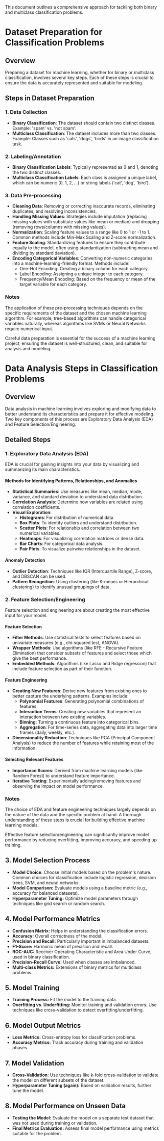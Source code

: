 This document outlines a comprehensive approach for tackling both binary and multiclass classification problems.

# Dataset Preparation for Classification Problems

## Overview
Preparing a dataset for machine learning, whether for binary or multiclass classification, involves several key steps. Each of these steps is crucial to ensure the data is accurately represented and suitable for modeling.

## Steps in Dataset Preparation

### 1. Data Collection
- **Binary Classification**: The dataset should contain two distinct classes. Example: 'spam' vs. 'not spam'.
- **Multiclass Classification**: The dataset includes more than two classes. Example: Classes such as 'cats', 'dogs', 'birds' in an image classification task.

### 2. Labeling/Annotation
- **Binary Classification Labels**: Typically represented as 0 and 1, denoting the two distinct classes.
- **Multiclass Classification Labels**: Each class is assigned a unique label, which can be numeric (0, 1, 2, ...) or string labels ('cat', 'dog', 'bird').

### 3. Data Pre-processing
- **Cleaning Data**: Removing or correcting inaccurate records, eliminating duplicates, and resolving inconsistencies.
- **Handling Missing Values**: Strategies include imputation (replacing missing values with substitute values like mean or median) and dropping (removing rows/columns with missing values).
- **Normalization**: Scaling feature values to a range like 0 to 1 or -1 to 1. Common methods include Min-Max Scaling and Z-score normalization.
- **Feature Scaling**: Standardizing features to ensure they contribute equally to the model, often using standardization (subtracting mean and dividing by standard deviation).
- **Encoding Categorical Variables**: Converting non-numeric categories into a machine-learning-friendly format. Methods include:
  - One-Hot Encoding: Creating a binary column for each category.
  - Label Encoding: Assigning a unique integer to each category.
  - Frequency/Mean Encoding: Based on the frequency or mean of the target variable for each category.

### Notes
The application of these pre-processing techniques depends on the specific requirements of the dataset and the chosen machine learning algorithm. For example, tree-based algorithms can handle categorical variables naturally, whereas algorithms like SVMs or Neural Networks require numerical input.

Careful data preparation is essential for the success of a machine learning project, ensuring the dataset is well-structured, clean, and suitable for analysis and modeling.


# Data Analysis Steps in Classification Problems

## Overview
Data analysis in machine learning involves exploring and modifying data to better understand its characteristics and prepare it for effective modeling. Two key components of this process are Exploratory Data Analysis (EDA) and Feature Selection/Engineering.

## Detailed Steps

### 1. Exploratory Data Analysis (EDA)
EDA is crucial for gaining insights into your data by visualizing and summarizing its main characteristics. 

#### Methods for Identifying Patterns, Relationships, and Anomalies
- **Statistical Summaries**: Use measures like mean, median, mode, variance, and standard deviation to understand data distribution.
- **Correlation Analysis**: Determine how variables are related using correlation coefficients.
- **Visual Exploration**:
  - **Histograms**: For distribution of numerical data.
  - **Box Plots**: To identify outliers and understand distribution.
  - **Scatter Plots**: For relationship and correlation between two numerical variables.
  - **Heatmaps**: For visualizing correlation matrices or dense data.
  - **Bar Charts**: For categorical data analysis.
  - **Pair Plots**: To visualize pairwise relationships in the dataset.

#### Anomaly Detection
- **Outlier Detection**: Techniques like IQR (Interquartile Range), Z-score, and DBSCAN can be used.
- **Pattern Recognition**: Using clustering (like K-means or Hierarchical clustering) to identify unusual groupings of data.

### 2. Feature Selection/Engineering
Feature selection and engineering are about creating the most effective input for your model.

#### Feature Selection
- **Filter Methods**: Use statistical tests to select features based on univariate measures (e.g., chi-squared test, ANOVA).
- **Wrapper Methods**: Use algorithms (like RFE - Recursive Feature Elimination) that consider subsets of features and select those which give the best performance.
- **Embedded Methods**: Algorithms (like Lasso and Ridge regression) that include feature selection as part of their function.

#### Feature Engineering
- **Creating New Features**: Derive new features from existing ones to better capture the underlying patterns. Examples include:
  - **Polynomial Features**: Generating polynomial combinations of features.
  - **Interaction Terms**: Creating new variables that represent an interaction between two existing variables.
  - **Binning**: Turning a continuous feature into categorical bins.
  - **Aggregation**: For time-series data, aggregating data into larger time frames (daily, weekly, etc.).
- **Dimensionality Reduction**: Techniques like PCA (Principal Component Analysis) to reduce the number of features while retaining most of the information.

#### Selecting Relevant Features
- **Importance Scores**: Derived from machine learning models (like Random Forest) to understand feature importance.
- **Iterative Testing**: Experimentally adding/removing features and observing the impact on model performance.

### Notes
The choice of EDA and feature engineering techniques largely depends on the nature of the data and the specific problem at hand. A thorough understanding of these steps is crucial for building effective machine learning models.

Effective feature selection/engineering can significantly improve model performance by reducing overfitting, improving accuracy, and speeding up training.


## 3. Model Selection Process
- **Model Choice:** Choose initial models based on the problem's nature. Common choices for classification include logistic regression, decision trees, SVM, and neural networks.
- **Model Comparison:** Evaluate models using a baseline metric (e.g., accuracy for balanced datasets).
- **Hyperparameter Tuning:** Optimize model parameters through techniques like grid search or random search.

## 4. Model Performance Metrics
- **Confusion Matrix:** Helps in understanding the classification errors.
- **Accuracy:** Overall correctness of the model.
- **Precision and Recall:** Particularly important in imbalanced datasets.
- **F1-Score:** Harmonic mean of precision and recall.
- **ROC-AUC:** Receiver Operating Characteristic and Area Under Curve, used in binary classification.
- **Precision-Recall Curve:** Used when classes are imbalanced.
- **Multi-class Metrics:** Extensions of binary metrics for multiclass problems.

## 5. Model Training
- **Training Process:** Fit the model to the training data.
- **Overfitting vs. Underfitting:** Monitor training and validation errors. Use techniques like cross-validation to detect overfitting/underfitting.

## 6. Model Output Metrics
- **Loss Metrics:** Cross-entropy loss for classification problems.
- **Accuracy Metrics:** Track accuracy during training and validation phases.

## 7. Model Validation
- **Cross-Validation:** Use techniques like k-fold cross-validation to validate the model on different subsets of the dataset.
- **Hyperparameter Tuning (again):** Based on validation results, further tune the model.

## 8. Model Performance on Unseen Data
- **Testing the Model:** Evaluate the model on a separate test dataset that was not used during training or validation.
- **Final Metrics Evaluation:** Assess final model performance using metrics suitable for the problem.
